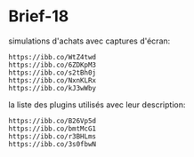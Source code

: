 # Brief-18

simulations d'achats avec captures d'écran:

    https://ibb.co/WtZ4twd
    https://ibb.co/6ZDKpM3
    https://ibb.co/s2tBh0j
    https://ibb.co/NxnKLRx
    https://ibb.co/kJ3wWby
    
la liste des plugins utilisés avec leur description:
    
    https://ibb.co/B26Vp5d
    https://ibb.co/bmtMcG1
    https://ibb.co/r3BHLms
    https://ibb.co/3s0fbwN
